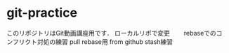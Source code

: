 # git-practice
このリポジトリはGit動画講座用です．
ローカルリポで変更　　
rebaseでのコンフリクト対処の練習
pull rebase用 from github
stash練習
